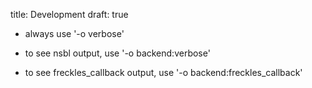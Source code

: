 title: Development
draft: true

- always use '-o verbose'

- to see nsbl output, use '-o backend:verbose'

- to see freckles_callback output, use '-o backend:freckles_callback'
